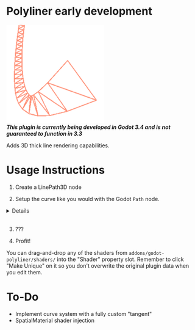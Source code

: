 # Polyliner early development
<img src="icon.png"></img><br>
***This plugin is currently being developed in Godot 3.4 and is not guaranteed to function in 3.3***    

Adds 3D thick line rendering capabilities.

# Usage Instructions

1.  Create a LinePath3D node

2.  Setup the curve like you would with the Godot `Path` node. 
<details>

Select the `LinePath3D`, click the yellow-y "Add Points" icon at the top of the viewport and click around to create points.

To add handles to a point, click the greyish "Select Points" icon at the top of the viewport, hold Shift and click-and-drag on a point to add curve handles to it.

</details><br>

3. ???

4. Profit!

You can drag-and-drop any of the shaders from `addons/godot-polyliner/shaders/` into the "Shader" property slot. Remember to click "Make Unique" on it so you don't overwrite the original plugin data when you edit them.


# To-Do
- Implement curve system with a fully custom "tangent"
- SpatialMaterial shader injection
